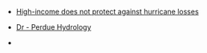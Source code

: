 



* [High-income does not protect against hurricane losses](http://iopscience.iop.org/article/10.1088/1748-9326/11/8/084012)

* [Dr - Perdue Hydrology](https://web.ics.purdue.edu/~vmerwade/pub.html)
* 
